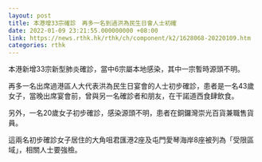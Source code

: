 ```yaml
---
layout: post
title: 本港增33宗確診　再多一名到過洪為民生日會人士初確
date: 2022-01-09 23:21:55.000000000 +08:00
link: https://news.rthk.hk/rthk/ch/component/k2/1628068-20220109.htm
categories: rthk
---
```


本港新增33宗新型肺炎確診，當中6宗屬本地感染，其中一宗暫時源頭不明。

再多一名出席過港區人大代表洪為民生日宴會的人士初步確診，患者是一名43歲女子，當晚出席宴會前，曾與另一名確診者和朋友，在干諾道西食肆飲食。

另外，一名20歲女子初步確診，感染源頭不明，患者在銅鑼灣崇光百貨兼職售貨員。

這兩名初步確診女子居住的大角咀君匯港2座及屯門愛琴海岸8座被列為「受限區域」，相關人士要強檢。
